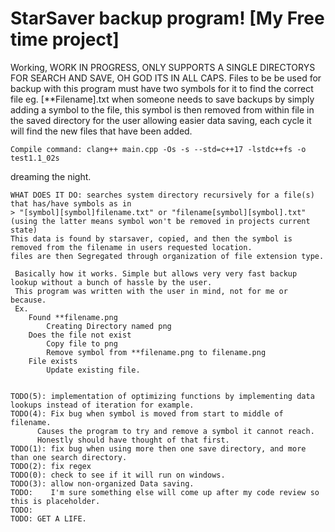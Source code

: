 # StarSaver backup program! [My Free time project]
Working, WORK IN PROGRESS, ONLY SUPPORTS A SINGLE DIRECTORYS FOR SEARCH AND SAVE, OH GOD ITS IN ALL CAPS. 
Files to be be used for backup with this program must have two symbols for it to find the correct file eg. [**Filename].txt
when someone needs to save backups by simply adding a symbol to the file, this symbol is then removed from within file in the saved directory
for the user allowing easier data saving, each cycle it will find the new files that have been added. 

    Compile command: clang++ main.cpp -Os -s --std=c++17 -lstdc++fs -o test1.1_02s

dreaming the night. 
  
    WHAT DOES IT DO: searches system directory recursively for a file(s) that has/have symbols as in
    > "[symbol][symbol]filename.txt" or "filename[symbol][symbol].txt" 
    (using the latter means symbol won't be removed in projects current state)
    This data is found by starsaver, copied, and then the symbol is removed from the filename in users requested location. 
    files are then Segregated through organization of file extension type. 
    
     Basically how it works. Simple but allows very very fast backup lookup without a bunch of hassle by the user. 
     This program was written with the user in mind, not for me or because.
     Ex.
        Found **filename.png
            Creating Directory named png
        Does the file not exist
            Copy file to png
            Remove symbol from **filename.png to filename.png 
        File exists
            Update existing file. 
              

    TODO(5): implementation of optimizing functions by implementing data lookups instead of iteration for example.
    TODO(4): Fix bug when symbol is moved from start to middle of filename.
          Causes the program to try and remove a symbol it cannot reach.
          Honestly should have thought of that first. 
    TODO(1): fix bug when using more then one save directory, and more than one search directory. 
    TODO(2): fix regex
    TODO(0): check to see if it will run on windows. 
    TODO(3): allow non-organized Data saving. 
    TODO:    I'm sure something else will come up after my code review so this is placeholder. 
    TODO:
    TODO: GET A LIFE. 
